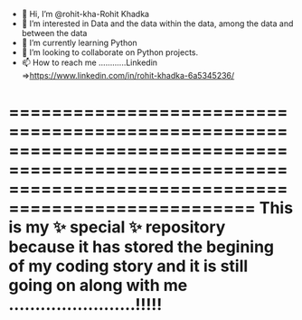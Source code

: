 - 👋 Hi, I’m @rohit-kha-Rohit Khadka 
- 👀 I’m interested in Data and the data within the data, among the data and between the data
- 🌱 I’m currently learning Python 
- 💞️ I’m looking to collaborate on Python projects.
- 📫 How to reach me ............Linkedin =>https://www.linkedin.com/in/rohit-khadka-6a5345236/

=========================================================================================================================================================
This is my ✨ special ✨ repository because it has stored the begining of my coding story and it is still going on along with me ........................!!!!!
=============================================================================================================================================================
